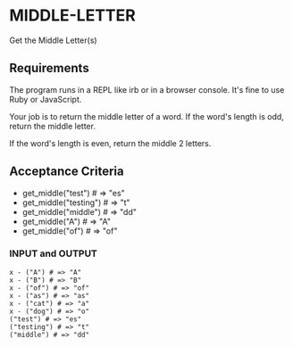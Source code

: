# MIDDLE-LETTER
Get the Middle Letter(s)

## Requirements
The program runs in a REPL like irb or in a browser console.
It's fine to use Ruby or JavaScript.

Your job is to return the middle letter of a word. If the word's length is odd, return the middle letter.

If the word's length is even, return the middle 2 letters.

## Acceptance Criteria
- get_middle("test") # => "es"
- get_middle("testing") # => "t"
- get_middle("middle") # => "dd"
- get_middle("A") # => "A"
- get_middle("of") # => "of"

### INPUT and OUTPUT
```
x - ("A") # => "A"
x - ("B") # => "B"
x - ("of") # => "of"
x - ("as") # => "as"
x - ("cat") # => "a"
x - ("dog") # => "o"
("test") # => "es"
("testing") # => "t"
("middle") # => "dd"
```
